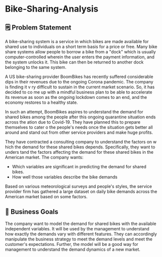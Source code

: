 # Bike-Sharing-Analysis


## 🗒️ **Problem Statement**

A bike-sharing system is a service in which bikes are made available for shared use to individuals on a short term basis for a price or free. Many bike share systems allow people to borrow a bike from a "dock" which is usually computer-controlled wherein the user enters the payment information, and the system unlocks it. This bike can then be returned to another dock belonging to the same system.

A US bike-sharing provider BoomBikes has recently suffered considerable dips in their revenues due to the ongoing Corona pandemic. The company is finding it v ry difficult to sustain in the current market scenario. So, it has decided to co me up with a mindful business plan to be able to accelerate its revenue as soon as the ongoing lockdown comes to an end, and the economy restores to a healthy state.

In such an attempt, BoomBikes aspires to understand the demand for shared bikes among the people after this ongoing quarantine situation ends across the ation due to Covid-19. They have planned this to prepare themselves to cater o the people's needs once the situation gets better all around and stand out from other service providers and make huge profits.

They have contracted a consulting company to understand the factors on w hich the demand for these shared bikes depends. Specifically, they want to unders tand the factors affecting the demand for these shared bikes in the American market. The company wants:

- Which variables are significant in predicting the demand for shared bikes.
- How well those variables describe the bike demands

Based on various meteorological surveys and people's styles, the service provider firm has gathered a large dataset on daily bike demands across the American market based on some factors.

## 🎯 Business Goals

The company want to model the demand for shared bikes with the available independent variables. It will be used by the management to understand how exactly the demands vary with different features. They can accordingly manipulate the business strategy to meet the demand levels and meet the customer's expectations. Further, the model will be a good way for management to understand the demand dynamics of a new market.


